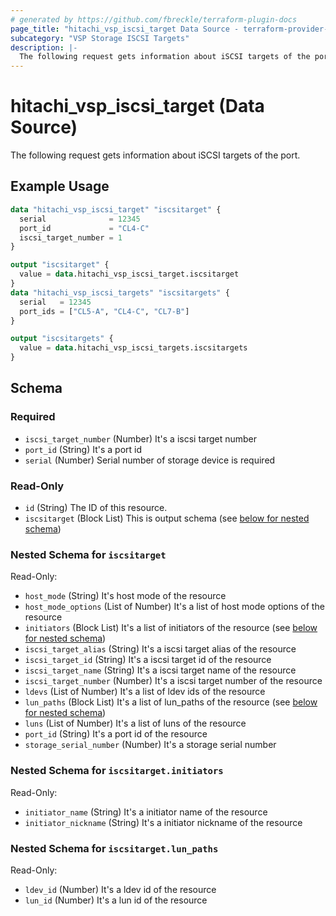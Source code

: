 ```yaml
---
# generated by https://github.com/fbreckle/terraform-plugin-docs
page_title: "hitachi_vsp_iscsi_target Data Source - terraform-provider-hitachi"
subcategory: "VSP Storage ISCSI Targets"
description: |-
  The following request gets information about iSCSI targets of the port.
---
```


# hitachi_vsp_iscsi_target (Data Source)

The following request gets information about iSCSI targets of the port.

## Example Usage

```terraform
data "hitachi_vsp_iscsi_target" "iscsitarget" {
  serial              = 12345
  port_id             = "CL4-C"
  iscsi_target_number = 1
}

output "iscsitarget" {
  value = data.hitachi_vsp_iscsi_target.iscsitarget
}
data "hitachi_vsp_iscsi_targets" "iscsitargets" {
  serial   = 12345
  port_ids = ["CL5-A", "CL4-C", "CL7-B"]
}

output "iscsitargets" {
  value = data.hitachi_vsp_iscsi_targets.iscsitargets
}
```

<!-- schema generated by tfplugindocs -->
## Schema

### Required

- `iscsi_target_number` (Number) It's a iscsi target number
- `port_id` (String) It's a port id
- `serial` (Number) Serial number of storage device is required

### Read-Only

- `id` (String) The ID of this resource.
- `iscsitarget` (Block List) This is output schema (see [below for nested schema](#nestedblock--iscsitarget))

<a id="nestedblock--iscsitarget"></a>
### Nested Schema for `iscsitarget`

Read-Only:

- `host_mode` (String) It's host mode of the resource
- `host_mode_options` (List of Number) It's a list of host mode options of the resource
- `initiators` (Block List) It's a list of initiators of the resource (see [below for nested schema](#nestedblock--iscsitarget--initiators))
- `iscsi_target_alias` (String) It's a iscsi target alias of the resource
- `iscsi_target_id` (String) It's a iscsi target id of the resource
- `iscsi_target_name` (String) It's a iscsi target name of the resource
- `iscsi_target_number` (Number) It's a iscsi target number of the resource
- `ldevs` (List of Number) It's a list of ldev ids of the resource
- `lun_paths` (Block List) It's a list of lun_paths of the resource (see [below for nested schema](#nestedblock--iscsitarget--lun_paths))
- `luns` (List of Number) It's a list of luns of the resource
- `port_id` (String) It's a port id of the resource
- `storage_serial_number` (Number) It's a storage serial number

<a id="nestedblock--iscsitarget--initiators"></a>
### Nested Schema for `iscsitarget.initiators`

Read-Only:

- `initiator_name` (String) It's a initiator name of the resource
- `initiator_nickname` (String) It's a initiator nickname of the resource


<a id="nestedblock--iscsitarget--lun_paths"></a>
### Nested Schema for `iscsitarget.lun_paths`

Read-Only:

- `ldev_id` (Number) It's a ldev id of the resource
- `lun_id` (Number) It's a lun id of the resource


